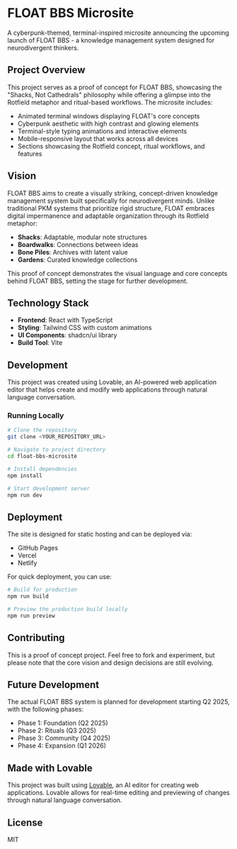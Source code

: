 
# FLOAT BBS Microsite

A cyberpunk-themed, terminal-inspired microsite announcing the upcoming launch of FLOAT BBS - a knowledge management system designed for neurodivergent thinkers.

## Project Overview

This project serves as a proof of concept for FLOAT BBS, showcasing the "Shacks, Not Cathedrals" philosophy while offering a glimpse into the Rotfield metaphor and ritual-based workflows. The microsite includes:

- Animated terminal windows displaying FLOAT's core concepts
- Cyberpunk aesthetic with high contrast and glowing elements
- Terminal-style typing animations and interactive elements
- Mobile-responsive layout that works across all devices
- Sections showcasing the Rotfield concept, ritual workflows, and features

## Vision

FLOAT BBS aims to create a visually striking, concept-driven knowledge management system built specifically for neurodivergent minds. Unlike traditional PKM systems that prioritize rigid structure, FLOAT embraces digital impermanence and adaptable organization through its Rotfield metaphor:

- **Shacks**: Adaptable, modular note structures
- **Boardwalks**: Connections between ideas
- **Bone Piles**: Archives with latent value
- **Gardens**: Curated knowledge collections

This proof of concept demonstrates the visual language and core concepts behind FLOAT BBS, setting the stage for further development.

## Technology Stack

- **Frontend**: React with TypeScript
- **Styling**: Tailwind CSS with custom animations
- **UI Components**: shadcn/ui library
- **Build Tool**: Vite

## Development

This project was created using Lovable, an AI-powered web application editor that helps create and modify web applications through natural language conversation.

### Running Locally

```sh
# Clone the repository
git clone <YOUR_REPOSITORY_URL>

# Navigate to project directory
cd float-bbs-microsite

# Install dependencies
npm install

# Start development server
npm run dev
```

## Deployment

The site is designed for static hosting and can be deployed via:

- GitHub Pages
- Vercel
- Netlify

For quick deployment, you can use:

```sh
# Build for production
npm run build

# Preview the production build locally
npm run preview
```

## Contributing

This is a proof of concept project. Feel free to fork and experiment, but please note that the core vision and design decisions are still evolving.

## Future Development

The actual FLOAT BBS system is planned for development starting Q2 2025, with the following phases:

- Phase 1: Foundation (Q2 2025)
- Phase 2: Rituals (Q3 2025)
- Phase 3: Community (Q4 2025)
- Phase 4: Expansion (Q1 2026)

## Made with Lovable

This project was built using [Lovable](https://lovable.dev), an AI editor for creating web applications. Lovable allows for real-time editing and previewing of changes through natural language conversation.

## License

MIT
